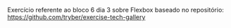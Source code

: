 Exercício referente ao bloco 6 dia 3 sobre Flexbox baseado no repositório: https://github.com/tryber/exercise-tech-gallery
